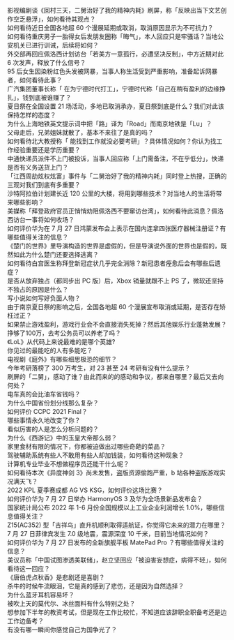 影视编剧谈《回村三天，二舅治好了我的精神内耗》刷屏，称「反映出当下文艺创作空乏悬浮」，如何看待其观点？  
如何看待近日全国各地超 60 个漫展延期或取消，取消原因显示为不可抗力？  
如何看待重庆男子一胎得女后发朋友圈称「晦气」，本人回应只是牢骚话？当地公安机关已进行训诫，后续将如何？  
外交部再回应佩洛西计划访台「若美方一意孤行，必遭坚决反制」，中方近期对此 6 次发声，释放了什么信号？  
95 后女生因染粉红色头发被网暴，当事人称生活受到严重影响，准备起诉网暴者，如何看待此事？  
广汽集团董事长称「 在为宁德时代打工」，宁德时代称「自己在稍有盈利的边缘挣扎」，钱到底被谁赚了？  
夏日祭在全国设置 21 场活动，多地已取消承办，夏日祭到底是什么？我们对此该保持怎样的态度？  
为什么上海地铁英文提示词中把「路」译为「Road」而南京地铁是「Lu」？  
父母走后，兄弟姐妹就散了，基本不来往了是真的吗？  
如何看待北大教授称「 能找到工作就没必要考研」？具体情况如何？你认为找工作经验重要还是学历重要？  
中通快递员派件不上门被投诉，当事人回应称「上门需备注，不在乎低分」，快递是否有义务送货上门？  
「江西周劼炫权炫富」事件与「二舅治好了我的精神内耗」同时登上热搜，正确的三观对我们到底有多重要？  
沙特阿拉伯计划建长近 120 公里的大楼，将用到哪些技术？对当地人的生活将带来哪些影响？  
美媒称「拜登政府官员正悄悄劝阻佩洛西不要窜访台湾」，如何看待此消息？佩洛西访台一事将如何收场？  
如何评价华为在 7 月 27 日鸿蒙发布会上表示在国内连拿四张医疗器械注册证？有哪些值得关注的信息？  
《楚门的世界》里导演构造的世界是虚假的，但是导演说外面的世界也是假的，既然如此为什么楚门还要选择逃离？  
如何看待白宫医生称拜登新冠症状几乎完全消除？新冠患者痊愈后会有哪些后遗症？  
是否从放弃独占（都同步出 PC 版）后，Xbox 销量就跟不上 PS 了，微软还坚持不独占的原因是什么？  
写小说如何写好负面人物？  
由于南京夏日祭的影响之后，全国各地超 60 个漫展宣布取消或延期，是否存在矫枉过正？  
如果禁止游戏盈利，游戏行业会不会直接消失死掉？然后其他娱乐行业蓬勃发展？  
挣够了100万，去考公务员可以养老了吗？  
《LoL》从代码上来说最难的是哪个英雄?  
你见过的最能吃的人有多能吃？  
电视剧《庭外》有哪些细思极恐的细节？  
今年考研落榜了 300 万考生，对 23 甚至 24 考研有没有什么提示？  
刷屏的「二舅」，感动了谁？由此而来的的感动和争议，都来自哪里？最后又去向何处？  
电车真的会比油车省钱吗？  
为什么中国省份划分线那么复杂？  
如何评价 CCPC 2021 Final？  
哪些事情永久地改变了你？  
看似厉害的人是怎么分析问题的？  
为什么《西游记》中的玉皇大帝那么弱？  
家里食材有限的情况下，你都被迫做出过哪些奇葩的菜品？  
驾驶辅助系统有些人不敢用有些人却加钱装，如何看待这种现象？  
计算机专业毕业不想做程序员还能干什么呢？  
如何看待本次《异度神剑 3》尚未发售，盗版资源偷跑严重，b 站各种盗版游戏实况满天飞？  
2022 KPL 夏季赛成都 AG VS KSG，如何评价这场比赛？  
如何评价华为 7 月 27 日举办 HarmonyOS 3 及华为全场景新品发布会？  
国家统计局公布 2022 年 1-6 月份全国规模以上工业企业利润增长 1.0%，哪些信息值得关注？  
Z15(AC352) 型「吉祥鸟」直升机顺利取得适航证，你觉得它未来的潜力在哪里？  
7 月 27 日菲律宾发生 7.0 级地震，震源深度 10 千米，目前当地情况如何？  
如何评价华为 7 月 27 日发布的全新旗舰平板 MatePad Pro ？有哪些值得关注的信息？  
美议员称「中国试图渗透美联储」，赵立坚回应「被迫害妄想症，病得不轻」，如何看待这一回应？  
《唐伯虎点秋香》是悲剧还是喜剧？  
杀牛的时候牛流眼泪，它是真的感到了悲伤，还是因为自然选择？  
为什么蓝牙耳机容易坏？  
被吹上天的莫代尔、冰丝面料有什么特别之处？  
想参加下半年的教资考试，但是现在工作比较忙，不知道应该辞职全职备考还是边工作边备考？  
有没有哪一瞬间你感觉自己为国争光了？  
